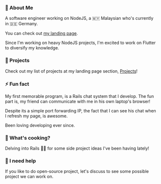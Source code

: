 ### 👋 About Me

A software engineer working on NodeJS, a 🇲🇾 Malaysian who's currently in 🇩🇪 Germany.

You can check out [my landing page](https://zafranudin.dev/).

Since I'm working on heavy NodeJS projects, I'm excited to work on Flutter to diversify my knowledge.

### 🎨 Projects

Check out my list of projects at my landing page section, [Projects](https://zafranudin.dev/projects)!

### ⚡ Fun fact

My first memorable program, is a Rails chat system that I develop. The fun part is, my friend can communicate with me in his own laptop's browser!

Despite its a simple port forwarding IP, the fact that I can see his chat when I refresh my page, is awesome.

Been loving developing ever since.


### 🍳 What's cooking?

Delving into Rails 💎🔴 for some side project ideas I've been having lately!

### 🤔 I need help

If you like to do open-source project, let's discuss to see some possible project we can work on.

<!--
**Xavier-IV/xavier-iv** is a ✨ _special_ ✨ repository because its `README.md` (this file) appears on your GitHub profile.

Here are some ideas to get you started:

- 🔭 I’m currently working on ...
- 🌱 I’m currently learning ...
- 👯 I’m looking to collaborate on ...
- 🤔 I’m looking for help with ...
- 💬 Ask me about ...
- 📫 How to reach me: ...
- 😄 Pronouns: ...
- ⚡ Fun fact: ...
-->
